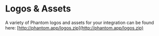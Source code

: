 # Logos & Assets

A variety of Phantom logos and assets for your integration can be found here: [http://phantom.app/logos.zip](http://phantom.app/logos.zip)

